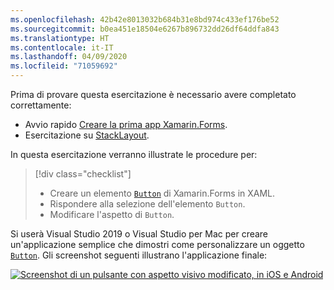 ```yaml
---
ms.openlocfilehash: 42b42e8013032b684b31e8bd974c433ef176be52
ms.sourcegitcommit: b0ea451e18504e6267b896732dd26df64ddfa843
ms.translationtype: HT
ms.contentlocale: it-IT
ms.lasthandoff: 04/09/2020
ms.locfileid: "71059692"
---
```

Prima di provare questa esercitazione è necessario avere completato correttamente:

- Avvio rapido [Creare la prima app Xamarin.Forms](~/get-started/first-app/index.md).
- Esercitazione su [StackLayout](~/get-started/tutorials/stacklayout/index.yml).

In questa esercitazione verranno illustrate le procedure per:

> [!div class="checklist"]
>
> - Creare un elemento [`Button`](xref:Xamarin.Forms.Button) di Xamarin.Forms in XAML.
> - Rispondere alla selezione dell'elemento `Button`.
> - Modificare l'aspetto di `Button`.

Si userà Visual Studio 2019 o Visual Studio per Mac per creare un'applicazione semplice che dimostri come personalizzare un oggetto [`Button`](xref:Xamarin.Forms.Button). Gli screenshot seguenti illustrano l'applicazione finale:

[![Screenshot di un pulsante con aspetto visivo modificato, in iOS e Android](../images/change-button-appearance.png "Pulsante con aspetto modificato")](../images/change-button-appearance-large.png#lightbox "Pulsante con aspetto modificato")
